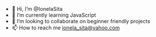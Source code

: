 - 👋 Hi, I’m @IonelaSita
- 🌱 I’m currently learning JavaScript
- 💞️ I’m looking to collaborate on beginner friendly projects
- 📫 How to reach me ionela_sita@yahoo.com

<!---
IonelaSita/IonelaSita is a ✨ special ✨ repository because its `README.md` (this file) appears on your GitHub profile.
You can click the Preview link to take a look at your changes.
--->
